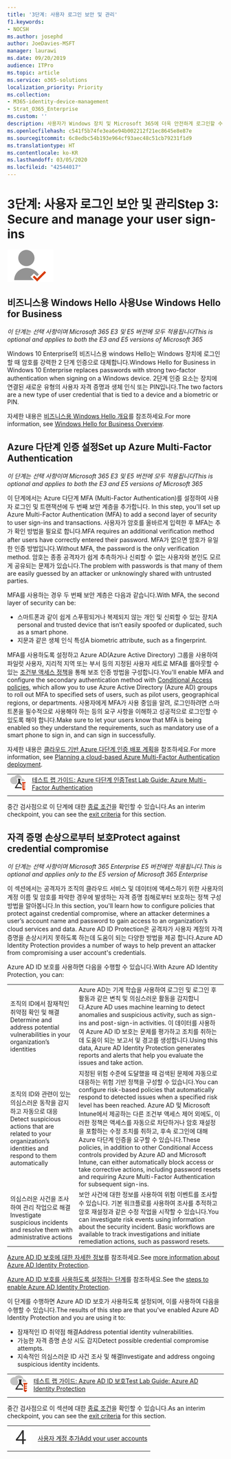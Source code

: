 ```yaml
---
title: '3단계: 사용자 로그인 보안 및 관리'
f1.keywords:
- NOCSH
ms.author: josephd
author: JoeDavies-MSFT
manager: laurawi
ms.date: 09/20/2019
audience: ITPro
ms.topic: article
ms.service: o365-solutions
localization_priority: Priority
ms.collection:
- M365-identity-device-management
- Strat_O365_Enterprise
ms.custom: ''
description: 사용자가 Windows 장치 및 Microsoft 365에 더욱 안전하게 로그인할 수 있습니다.
ms.openlocfilehash: c541f5b74fe3ea6e94b002212f21ec8645e8e87e
ms.sourcegitcommit: 6c8edbc54b193e964cf93aec48c51cb79231f1d9
ms.translationtype: HT
ms.contentlocale: ko-KR
ms.lasthandoff: 03/05/2020
ms.locfileid: "42544017"
---
```

# <a name="step-3-secure-and-manage-your-user-sign-ins"></a><span data-ttu-id="7ec22-103">3단계: 사용자 로그인 보안 및 관리</span><span class="sxs-lookup"><span data-stu-id="7ec22-103">Step 3: Secure and manage your user sign-ins</span></span>

![2단계-ID](../media/deploy-foundation-infrastructure/identity_icon-small.png)


<a name="identity-windows-hello"></a>
## <a name="use-windows-hello-for-business"></a><span data-ttu-id="7ec22-105">비즈니스용 Windows Hello 사용</span><span class="sxs-lookup"><span data-stu-id="7ec22-105">Use Windows Hello for Business</span></span>

<span data-ttu-id="7ec22-106">*이 단계는 선택 사항이며 Microsoft 365 E3 및 E5 버전에 모두 적용됩니다*</span><span class="sxs-lookup"><span data-stu-id="7ec22-106">*This is optional and applies to both the E3 and E5 versions of Microsoft 365*</span></span>

<span data-ttu-id="7ec22-107">Windows 10 Enterprise의 비즈니스용 windows Hello는 Windows 장치에 로그인할 때 암호를 강력한 2 단계 인증으로 대체합니다.</span><span class="sxs-lookup"><span data-stu-id="7ec22-107">Windows Hello for Business in Windows 10 Enterprise replaces passwords with strong two-factor authentication when signing on a Windows device.</span></span> <span data-ttu-id="7ec22-108">2단계 인증 요소는 장치에 연결된 새로운 유형의 사용자 자격 증명과 생체 인식 또는 PIN입니다.</span><span class="sxs-lookup"><span data-stu-id="7ec22-108">The two factors are a new type of user credential that is tied to a device and a biometric or PIN.</span></span>

<span data-ttu-id="7ec22-109">자세한 내용은 [비즈니스용 Windows Hello 개요](https://docs.microsoft.com/windows/security/identity-protection/hello-for-business/hello-overview)를 참조하세요.</span><span class="sxs-lookup"><span data-stu-id="7ec22-109">For more information, see [Windows Hello for Business Overview](https://docs.microsoft.com/windows/security/identity-protection/hello-for-business/hello-overview).</span></span>


<a name="identity-mfa"></a>
## <a name="set-up-azure-multi-factor-authentication"></a><span data-ttu-id="7ec22-110">Azure 다단계 인증 설정</span><span class="sxs-lookup"><span data-stu-id="7ec22-110">Set up Azure Multi-Factor Authentication</span></span>

<span data-ttu-id="7ec22-111">*이 단계는 선택 사항이며 Microsoft 365 E3 및 E5 버전에 모두 적용됩니다*</span><span class="sxs-lookup"><span data-stu-id="7ec22-111">*This is optional and applies to both the E3 and E5 versions of Microsoft 365*</span></span>

<span data-ttu-id="7ec22-112">이 단계에서는 Azure 다단계 MFA (Multi-Factor Authentication)를 설정하여 사용자 로그인 및 트랜잭션에 두 번째 보안 계층을 추가합니다.
</span><span class="sxs-lookup"><span data-stu-id="7ec22-112">In this step, you'll set up Azure Multi-Factor Authentication (MFA) to add a second layer of security to user sign-ins and transactions.</span></span> <span data-ttu-id="7ec22-113">사용자가 암호를 올바르게 입력한 후 MFA는 추가 확인 방법을 필요로 합니다.</span><span class="sxs-lookup"><span data-stu-id="7ec22-113">MFA requires an additional verification method after users have correctly entered their password.</span></span> <span data-ttu-id="7ec22-114">MFA가 없으면 암호가 유일한 인증 방법입니다.</span><span class="sxs-lookup"><span data-stu-id="7ec22-114">Without MFA, the password is the only verification method.</span></span> <span data-ttu-id="7ec22-115">암호는 종종 공격자가 쉽게 추측하거나 신뢰할 수 없는 사용자와 본인도 모르게 공유되는 문제가 있습니다.</span><span class="sxs-lookup"><span data-stu-id="7ec22-115">The problem with passwords is that many of them are easily guessed by an attacker or unknowingly shared with untrusted parties.</span></span>

<span data-ttu-id="7ec22-116">MFA를 사용하는 경우 두 번째 보안 계층은 다음과 같습니다.</span><span class="sxs-lookup"><span data-stu-id="7ec22-116">With MFA, the second layer of security can be:</span></span>

- <span data-ttu-id="7ec22-117">스마트폰과 같이 쉽게 스푸핑되거나 복제되지 않는 개인 및 신뢰할 수 있는 장치</span><span class="sxs-lookup"><span data-stu-id="7ec22-117">A personal and trusted device that isn’t easily spoofed or duplicated, such as a smart phone.</span></span>
- <span data-ttu-id="7ec22-118">지문과 같은 생체 인식 특성</span><span class="sxs-lookup"><span data-stu-id="7ec22-118">A biometric attribute, such as a fingerprint.</span></span>

<span data-ttu-id="7ec22-119">MFA를 사용하도록 설정하고 Azure AD(Azure Active Directory) 그룹을 사용하여 파일럿 사용자, 지리적 지역 또는 부서 등의 지정된 사용자 세트로 MFA를 롤아웃할 수 있는 [조건부 액세스 정책](https://docs.microsoft.com/azure/active-directory/authentication/howto-mfa-getstarted#enable-multi-factor-authentication-with-conditional-access)을 통해 보조 인증 방법을 구성합니다.</span><span class="sxs-lookup"><span data-stu-id="7ec22-119">You'll enable MFA and configure the secondary authentication method with [Conditional Access policies](https://docs.microsoft.com/azure/active-directory/authentication/howto-mfa-getstarted#enable-multi-factor-authentication-with-conditional-access), which allow you to use Azure Active Directory (Azure AD) groups to roll out MFA to specified sets of users, such as pilot users, geographical regions, or departments.</span></span> <span data-ttu-id="7ec22-120">사용자에게 MFA가 사용 중임을 알려, 로그인하려면 스마트폰을 필수적으로 사용해야 하는 등의 요구 사항을 이해하고 성공적으로 로그인할 수 있도록 해야 합니다.</span><span class="sxs-lookup"><span data-stu-id="7ec22-120">Make sure to let your users know that MFA is being enabled so they understand the requirements, such as mandatory use of a smart phone to sign in, and can sign in successfully.</span></span> 

<span data-ttu-id="7ec22-121">자세한 내용은 [클라우드 기반 Azure 다단계 인증 배포 계획](https://docs.microsoft.com/azure/active-directory/authentication/howto-mfa-getstarted)을 참조하세요.</span><span class="sxs-lookup"><span data-stu-id="7ec22-121">For more information, see [Planning a cloud-based Azure Multi-Factor Authentication deployment](https://docs.microsoft.com/azure/active-directory/authentication/howto-mfa-getstarted).</span></span>

|||
|:-------|:-----|
|![Microsoft 클라우드의 테스트 랩 가이드](../media/m365-enterprise-test-lab-guides/cloud-tlg-icon-small.png)| [<span data-ttu-id="7ec22-123">테스트 랩 가이드: Azure 다단계 인증</span><span class="sxs-lookup"><span data-stu-id="7ec22-123">Test Lab Guide: Azure Multi-Factor Authentication</span></span>](multi-factor-authentication-microsoft-365-test-environment.md) |
|||

<span data-ttu-id="7ec22-124">중간 검사점으로 이 단계에 대한 [종료 조건](identity-exit-criteria.md#crit-identity-mfa)을 확인할 수 있습니다.</span><span class="sxs-lookup"><span data-stu-id="7ec22-124">As an interim checkpoint, you can see the [exit criteria](identity-exit-criteria.md#crit-identity-mfa) for this section.</span></span>

<a name="identity-ident-prot"></a>
## <a name="protect-against-credential-compromise"></a><span data-ttu-id="7ec22-125">자격 증명 손상으로부터 보호</span><span class="sxs-lookup"><span data-stu-id="7ec22-125">Protect against credential compromise</span></span>

<span data-ttu-id="7ec22-126">*이 단계는 선택 사항이며 Microsoft 365 Enterprise E5 버전에만 적용됩니다.*</span><span class="sxs-lookup"><span data-stu-id="7ec22-126">*This is optional and applies only to the E5 version of Microsoft 365 Enterprise*</span></span>

<span data-ttu-id="7ec22-127">이 섹션에서는 공격자가 조직의 클라우드 서비스 및 데이터에 액세스하기 위한 사용자의 계정 이름 및 암호를 파악한 경우에 발생하는 자격 증명 침해로부터 보호하는 정책 구성 방법을 알아봅니다.</span><span class="sxs-lookup"><span data-stu-id="7ec22-127">In this section, you'll learn how to configure policies that protect against credential compromise, where an attacker determines a user’s account name and password to gain access to an organization’s cloud services and data.</span></span> <span data-ttu-id="7ec22-128">Azure AD ID Protection은 공격자가 사용자 계정의 자격 증명을 손상시키지 못하도록 하는데 도움이 되는 다양한 방법을 제공 합니다.</span><span class="sxs-lookup"><span data-stu-id="7ec22-128">Azure AD Identity Protection provides a number of ways to help prevent an attacker from compromising a user account's credentials.</span></span>

<span data-ttu-id="7ec22-129">Azure AD ID 보호를 사용하면 다음을 수행할 수 있습니다.</span><span class="sxs-lookup"><span data-stu-id="7ec22-129">With Azure AD Identity Protection, you can:</span></span>

|||
|:---------|:---------|
|<span data-ttu-id="7ec22-130">조직의 ID에서 잠재적인 취약점 확인 및 해결</span><span class="sxs-lookup"><span data-stu-id="7ec22-130">Determine and address potential vulnerabilities in your organization’s identities</span></span>|<span data-ttu-id="7ec22-131">Azure AD는 기계 학습을 사용하여 로그인 및 로그인 후 활동과 같은 변칙 및 의심스러운 활동을 감지합니다.</span><span class="sxs-lookup"><span data-stu-id="7ec22-131">Azure AD uses machine learning to detect anomalies and suspicious activity, such as sign-ins and post-sign-in activities.</span></span> <span data-ttu-id="7ec22-132">이 데이터를 사용하여 Azure AD ID 보호는 문제를 평가하고 조치를 취하는 데 도움이 되는 보고서 및 경고를 생성합니다.</span><span class="sxs-lookup"><span data-stu-id="7ec22-132">Using this data, Azure AD Identity Protection generates reports and alerts that help you evaluate the issues and take action.</span></span>|
|<span data-ttu-id="7ec22-133">조직의 ID와 관련이 있는 의심스러운 동작을 감지하고 자동으로 대응</span><span class="sxs-lookup"><span data-stu-id="7ec22-133">Detect suspicious actions that are related to your organization’s identities and respond to them automatically</span></span>|<span data-ttu-id="7ec22-134">지정된 위험 수준에 도달했을 때 검색된 문제에 자동으로 대응하는 위험 기반 정책을 구성할 수 있습니다.</span><span class="sxs-lookup"><span data-stu-id="7ec22-134">You can configure risk-based policies that automatically respond to detected issues when a specified risk level has been reached.</span></span> <span data-ttu-id="7ec22-135">Azure AD 및 Microsoft Intune에서 제공하는 다른 조건부 액세스 제어 외에도, 이러한 정책은 액세스를 자동으로 차단하거나 암호 재설정을 포함하는 수정 조치를 취하고, 후속 로그인에 대해 Azure 다단계 인증을 요구할 수 있습니다.</span><span class="sxs-lookup"><span data-stu-id="7ec22-135">These policies, in addition to other Conditional Access controls provided by Azure AD and Microsoft Intune, can either automatically block access or take corrective actions, including password resets and requiring Azure Multi-Factor Authentication for subsequent sign-ins.</span></span>|
|<span data-ttu-id="7ec22-136">의심스러운 사건을 조사하여 관리 작업으로 해결</span><span class="sxs-lookup"><span data-stu-id="7ec22-136">Investigate suspicious incidents and resolve them with administrative actions</span></span>|<span data-ttu-id="7ec22-p107">보안 사건에 대한 정보를 사용하여 위험 이벤트를 조사할 수 있습니다. 기본 워크플로를 사용하여 조사를 추적하고 암호 재설정과 같은 수정 작업을 시작할 수 있습니다.</span><span class="sxs-lookup"><span data-stu-id="7ec22-p107">You can investigate risk events using information about the security incident. Basic workflows are available to track investigations and initiate remediation actions, such as password resets.</span></span>|

<span data-ttu-id="7ec22-139">[Azure AD ID 보호에 대한 자세한 정보](https://docs.microsoft.com/azure/active-directory/active-directory-identityprotection)를 참조하세요.</span><span class="sxs-lookup"><span data-stu-id="7ec22-139">See [more information about Azure AD Identity Protection](https://docs.microsoft.com/azure/active-directory/active-directory-identityprotection).</span></span>

<span data-ttu-id="7ec22-140">[Azure AD ID 보호를 사용하도록 설정하는 단계](https://docs.microsoft.com/azure/active-directory/active-directory-identityprotection-enable)를 참조하세요.</span><span class="sxs-lookup"><span data-stu-id="7ec22-140">See the [steps to enable Azure AD Identity Protection](https://docs.microsoft.com/azure/active-directory/active-directory-identityprotection-enable).</span></span>

<span data-ttu-id="7ec22-141">이 단계를 수행하면 Azure AD ID 보호가 사용하도록 설정되며, 이를 사용하여 다음을 수행할 수 있습니다.</span><span class="sxs-lookup"><span data-stu-id="7ec22-141">The results of this step are that you've enabled Azure AD Identity Protection and you are using it to:</span></span>

- <span data-ttu-id="7ec22-142">잠재적인 ID 취약점 해결</span><span class="sxs-lookup"><span data-stu-id="7ec22-142">Address potential identity vulnerabilities.</span></span>
- <span data-ttu-id="7ec22-143">가능한 자격 증명 손상 시도 감지</span><span class="sxs-lookup"><span data-stu-id="7ec22-143">Detect possible credential compromise attempts.</span></span>
- <span data-ttu-id="7ec22-144">지속적인 의심스러운 ID 사건 조사 및 해결</span><span class="sxs-lookup"><span data-stu-id="7ec22-144">Investigate and address ongoing suspicious identity incidents.</span></span>

|||
|:-------|:-----|
|![Microsoft 클라우드의 테스트 랩 가이드](../media/m365-enterprise-test-lab-guides/cloud-tlg-icon-small.png)| [<span data-ttu-id="7ec22-146">테스트 랩 가이드: Azure AD ID 보호</span><span class="sxs-lookup"><span data-stu-id="7ec22-146">Test Lab Guide: Azure AD Identity Protection</span></span>](azure-ad-identity-protection-microsoft-365-test-environment.md) |
|||

<span data-ttu-id="7ec22-147">중간 검사점으로 이 섹션에 대한 [종료 조건](identity-exit-criteria.md#crit-identity-ident-prot)을 확인할 수 있습니다.</span><span class="sxs-lookup"><span data-stu-id="7ec22-147">As an interim checkpoint, you can see the [exit criteria](identity-exit-criteria.md#crit-identity-ident-prot) for this section.</span></span>

|||
|:-------|:-----|
|![4단계](../media/stepnumbers/Step4.png)| [<span data-ttu-id="7ec22-149">사용자 계정 추가</span><span class="sxs-lookup"><span data-stu-id="7ec22-149">Add your user accounts</span></span>](identity-add-user-accounts.md) |

